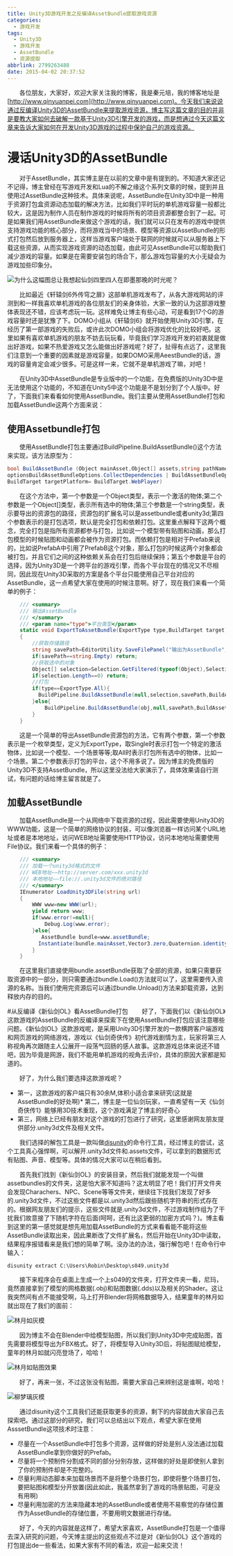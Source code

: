 ```yaml
---
title: Unity3D游戏开发之反编译AssetBundle提取游戏资源
categories:
  - 游戏开发
tags:
  - Unity3D
  - 游戏开发
  - AssetBundle
  - 资源提取
abbrlink: 2799263488
date: 2015-04-02 20:37:52
---
```

&emsp;&emsp;各位朋友，大家好，欢迎大家关注我的博客，我是秦元培，我的博客地址是[http://www.qinyuanpei.com](http://www.qinyuanpei.com)。今天我们来说说通过反编译Unity3D的AssetBundle来提取游戏资源，博主写这篇文章的目的并非是要教大家如何去破解一款基于Unity3D引擎开发的游戏，而是想通过今天这篇文章来告诉大家如何在开发Unity3D游戏的过程中保护自己的游戏资源。

<!--more-->

# 漫话Unity3D的AssetBundle
&emsp;&emsp;对于AssetBundle，其实博主是在以前的文章中是有提到的。不知道大家还记不记得，博主曾经在写游戏开发和Lua的不解之缘这个系列文章的时候，提到并且使用过AssetBundle这种技术。具体来说呢，AssetBundle在Unity3D中是一种用于资源打包盒资源动态加载的解决方法，比如我们平时玩的单机游戏容量一般都比较大，这是因为制作人员在制作游戏的时候将所有的项目资源都整合到了一起。可是如果我们用AssetBundle来做这个游戏的话，我们就可以只在发布的游戏中提供支持游戏功能的核心部分，而将游戏当中的场景、模型等资源以AssetBundle的形式打包然后放到服务器上，这样当游戏客户端处于联网的时候就可以从服务器上下载这些资源，从而实现游戏资源的动态加载，由此可见AssetBundle可以帮助我们减少游戏的容量。如果是在需要安装包的场合下，那么游戏包容量的大小无疑会为游戏加些印象分。

![为什么这幅图总让我想起仙剑四里四人在即墨那晚的时光呢？](http://7wy477.com1.z0.glb.clouddn.com/imgs_031010390916272695.jpg)

&emsp;&emsp;比如最近《轩辕剑6外传穹之扉》这部单机游戏发布了，从各大游戏网站的评测到和一样我喜欢单机游戏的各位朋友们的亲身体验，大家一致的认为这部游戏整体表现还不错，应该考虑玩一玩。这样难免让博主有些心动，可是看到17个G的游戏容量时还是犹豫了下。DOMO小组从《轩辕剑6》就开始使用Unity3D引擎，在经历了第一部游戏的失败后，或许此次DOMO小组会将游戏优化的比较好吧。这里如果有喜欢单机游戏的朋友不妨去玩玩看，毕竟我们学习游戏开发的初衷就是做出好游戏，如果不热爱游戏又怎么能做出好游戏呢？好了，扯得有点远了，这里我们注意到一个重要的因素就是游戏容量，如果DOMO采用AeestBundle的话，游戏的容量肯定会减少很多。可是这样一来，它就不是单机游戏了嘛，对吧！

&emsp;&emsp;在Unity3D中AssetBundle是专业版中的一个功能，在免费版的Unity3D中是无法使用这个功能的，不知道在Unity5中这个功能是不是划分到了个人版中。好了，下面我们来看看如何使用AssetBundle。我们主要从使用AssetBundle打包和加载AssetBundle这两个方面来说：

## 使用Assetbundle打包
&emsp;&emsp;使用AssetBundle打包主要通过BuildPipeline.BuildAssetBundle()这个方法来实现，该方法原型为：
```C#
bool BuildAssetBundle (Object mainAsset,Object[] assets,string pathName, BuildAssetBundleOptions 
optionsBuildAssetBundleOptions.CollectDependencies | BuildAssetBundleOptions.CompleteAssets,
BuildTarget targetPlatform= BuildTarget.WebPlayer)  
```
&emsp;&emsp;在这个方法中，第一个参数是一个Object类型，表示一个激活的物体;第二个参数是一个Object[]类型，表示所有选中的物体;第三个参数是一个string类型，表示要导出的资源包的路径，资源包的扩展名可以是assetbundle或者unity3d;第四个参数表示的是打包选项，默认是完全打包和依赖打包。这里重点解释下这两个概念，完全打包是指所有资源都参与打包，比如说一个模型带有贴图和动画，那么打包模型的时候贴图和动画都会被作为资源打包。而依赖打包是相对于Prefab来说的，比如说PrefabA中引用了PrefabB这个对象，那么打包的时候这两个对象都会被打包，并且它们之间的这种依赖关系会在打包后继续保持；第五个参数是平台的选择，因为Unity3D是一个跨平台的游戏引擎，而各个平台现在的情况又不尽相同，因此现在Unity3D采取的方案是各个平台只能使用自己平台对应的AssetBundle，这一点希望大家在使用的时候注意啊。好了，现在我们来看一个简单的例子：
```C#
    /// <summary>
    /// 输出AssetBundle
    /// </summary>
    /// <param name="type">平台类型</param>
    static void ExportToAssetBundle(ExportType type,BuildTarget target)
    {
        //获取存储路径
        string savePath=EditorUtility.SaveFilePanel("输出为AssetBundle","","New Resource","unity3d");
        if(savePath==string.Empty) return;
        //获取选中的对象
        Object[] selection=Selection.GetFiltered(typeof(Object),SelectionMode.DeepAssets);
        if(selection.Length==0) return;
        //打包
        if(type==ExportType.All){
          BuildPipeline.BuildAssetBundle(null,selection,savePath,BuildAssetBundleOptions.CollectDependencies,target);
        }else{
            BuildPipeline.BuildAssetBundle(obj,null,savePath,BuildAssetBundleOptions.CollectDependencies,target);
        }
    }
```
&emsp;&emsp;这是一个简单的导出AssetBundle资源包的方法，它有两个参数，第一个参数表示是一个枚举类型，定义为ExportType，取Single时表示打包一个特定的激活物体，比如说一个模型、一个场景等等;取All时表示打包所有选中的物体，比如一个场景。第二个参数表示打包的平台，这个不用多说了。因为博主的免费版的Unity3D不支持AssetBundle，所以这里没法给大家演示了，具体效果请自行测试，有问题的话给博主留言就是了。

## 加载AssetBundle
&emsp;&emsp;加载AssetBundle是一个从网络中下载资源的过程，因此需要使用Unity3D的WWW功能，这是一个简单的网络协议的封装，可以像浏览器一样访问某个URL地址或者是本地地址，访问WEB地址需要使用HTTP协议，访问本地地址需要使用File协议。我们来看一个具体的例子：
```C#
    /// <summary>
    /// 加载一个unity3d格式的文件
    /// WEB地址——http://server.com/xxx.unity3d
    /// 本地地址——file://.unity3d文件的绝对路径
    /// </summary>
    IEnumerator LoadUnity3DFile(string url)
    {
        WWW www=new WWW(url);
        yield return www;
        if(www.error!=null){
            Debug.Log(www.error);
        }else{
           AssetBundle bundle=www.assetBundle;
          Instantiate(bundle.mainAsset,Vector3.zero,Quaternion.identity);
        }
    }
```
&emsp;&emsp;在这里我们直接使用bundle.assetBundle获取了全部的资源，如果只需要获取资源中的一部分，则只需要通过bundle.Load()方法就可以了，这里需要传入资源的名称。当我们使用完资源后可以通过bundle.Unload()方法来卸载资源，达到释放内存的目的。

#从反编译《新仙剑OL》看AssetBundle打包
&emsp;&emsp;好了，下面我们以《新仙剑OL》这款游戏的AssetBundle的反编译来探索下在使用AssetBundle打包应该注意哪些问题。《新仙剑OL》这款游戏呢，是采用Unity3D引擎开发的一款横跨客户端游戏和网页游戏的网络游戏，游戏以《仙剑奇侠传》初代游戏剧情为主，玩家将第三人称视角再次跟随主人公展开一段荡气回肠的感人故事。这款游戏总体来说还不错吧，因为毕竟是网游，我们不能用单机游戏的视角去评价，具体的原因大家都是知道的。

&emsp;&emsp;好了，为什么我们要选择这款游戏呢？
* 第一，这款游戏的客户端只有30余M,体积小适合拿来研究(这就是AssetBundle的好处啊)* 第二，博主是一位仙剑玩家，一直希望有一天《仙剑奇侠传1》能够用3D技术重现，这个游戏满足了博主的好奇心
* 第三，网络上已经有朋友对这个游戏的打包进行了研究，这里感谢网友朋友提供部分.unity3d文件及相关文件。

&emsp;&emsp;我们选择的解包工具是一款叫做[disunity](https://github.com/ata4/disunity)的命令行工具，经过博主的尝试，这个工具真心强悍啊，可以解开.unity3d文件和.assets文件，可以拿到的数据形式有贴图、声音、模型等。具体的情况大家可以在稍后看到。

&emsp;&emsp;首先我们找到《新仙剑OL》的安装目录，然后我们就能发现一个叫做assetbundles的文件夹，这是怕大家不知道吗？这太明显了吧！我们打开文件夹会发现Charachers、NPC、Scene等等文件夹，继续往下找我们发现了好多的.unity3d文件，不过这些文件都是以.unity3d然后跟些随机字符串的形式存在的。根据网友朋友们的提示，这些文件就是.unity3d文件，不过游戏制作组为了干扰我们故意接了下随机字符在后面(呵呵，还有比这更弱的加密方式吗？)。博主看到这里的第一感觉就是想先用加载AssetBundle的方式来看看能不能将这些AssetBundle读取出来，因此果断改了文件扩展名，然后开始在Unity3D中读取，结果程序报错看来是我们想的简单了啊。没办法的办法，强行解包吧！在命令行中输入：
```Sheel
disunity extract C:\Users\Robin\Desktop\s049.unity3d
```
&emsp;&emsp;接下来程序会在桌面上生成一个上s049的文件夹，打开文件夹一看，尼玛，竟然直接拿到了模型的网格数据(.obj)和贴图数据(.dds)以及相关的Shader。这让我突然间有点不能接受啊，马上打开Blender将网格数据导入，结果童年的林月如就出现在了我们的面前：

![林月如灰模](https://ws1.sinaimg.cn/large/4c36074fly1fz01ykrzepj20l70dpwfe.jpg)

&emsp;&emsp;因为博主不会在Blender中给模型贴图，所以我们到Unity3D中完成贴图，首先需要将模型导出为FBX格式。好了，将模型导入Unity3D后，将贴图赋给模型，童年的林月如就闪亮登场了，哈哈！

![林月如贴图效果](https://ws1.sinaimg.cn/large/4c36074fly1fyzcuaxphej20k10h70vr.jpg)

&emsp;&emsp;好了，再来一张，不过这张没有贴图，需要大家自己来辨别这是谁啊，哈哈！

![柳梦璃灰模](https://ws1.sinaimg.cn/large/4c36074fly1fyzcu53oytj20hj0fdmyd.jpg)

&emsp;&emsp;通过disunity这个工具我们还能获取更多的资源，剩下的内容就由大家自己去探索吧。通过这部分的研究，我们可以总结出以下观点，希望大家在使用AsssetBundle这项技术时注意：
* 尽量在一个AssetBundle中打包多个资源，这样做的好处是别人没法通过加载AssetBundle拿到你做好的Prefab。
* 尽量将一个预制件分割成不同的部分分别存放，这样做的好处是即使别人拿到了你的预制件却是不完整的。
* 尽量利用动态脚本来加载场景而不是将整个场景打包，即使将整个场景打包，要把贴图和模型分开放置(因此如此，我虽然拿到了游戏的场景贴图，可是没有用啊)
* 尽量利用加密的方法来隐藏本地的AssetBundle或者使用不易察觉的存储位置作为AssetBundle的存储位置，不要用明文数据进行存储。

&emsp;&emsp;好了，今天的内容就是这样了，希望大家喜欢，AssetBundle打包是一个值得去深入研究的问题，今天博主提出的这些观点不过是对《新仙剑OL》这个游戏的打包提出de一些看法，如果大家有不同的看法，欢迎一起来交流！